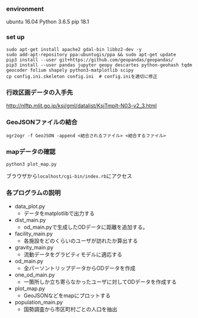 ### environment
ubuntu 16.04
Python 3.6.5
pip    18.1

### set up 
```
sudo apt-get install apache2 gdal-bin libbz2-dev -y
sudo add-apt-repository ppa:ubuntugis/ppa && sudo apt-get update
pip3 install --user git+https://github.com/geopandas/geopandas/
pip3 install --user pandas jupyter geopy descartes python-geohash tqdm geocoder folium shapely python3-matplotlib scipy
cp config.ini.skeleton config.ini  # config.iniを適切に修正
```

### 行政区画データの入手先
http://nlftp.mlit.go.jp/ksj/gml/datalist/KsjTmplt-N03-v2_3.html

### GeoJSONファイルの結合
```
ogr2ogr -f GeoJSON -append <結合されるファイル> <結合するファイル>
```

### mapデータの確認
```
python3 plot_map.py
```

ブラウザから`localhost/cgi-bin/index.rb`にアクセス

### 各プログラムの説明
- data_plot.py
  - データをmatplotlibで出力する
- dist_main.py
  - od_main.pyで生成したODデータに距離を追加する。
- facility_main.py
  - 各施設をどのくらいのユーザが訪れたか算出する
- gravity_main.py
  - 流動データをグラビティモデルに適応する
- od_main.py
  - 全パーソントリップデータからODデータを作成
- one_od_main.py
  - 一箇所しか立ち寄らなかったユーザに対してODデータを作成する
- plot_map.py
  - GeoJSONなどをmapにプロットする
- population_main.py
  - 国勢調査から市区町村ごとの人口を抽出
